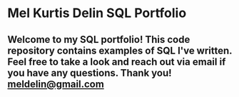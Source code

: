# Mel Kurtis Delin SQL Portfolio

## Welcome to my SQL portfolio! This code repository contains examples of SQL I've written. Feel free to take a look and reach out via email if you have any questions. Thank you! meldelin@gmail.com
